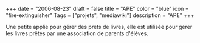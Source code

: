 +++
date = "2006-08-23"
draft = false
title = "APE"
color = "blue"
icon = "fire-extinguisher"
Tags = ["projets", "mediawiki"]
description = "APE"
+++

Une petite applie pour gérer des prêts de livres, elle est utilisée pour
gérer les livres prêtés par une association de parents d'élèves.
